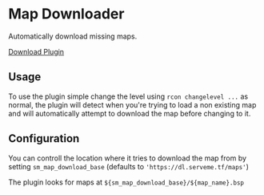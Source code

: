 # Map Downloader

Automatically download missing maps.

[Download Plugin](https://github.com/spiretf/mapdownloader/raw/master/plugin/mapdownloader.smx)

## Usage

To use the plugin simple change the level using `rcon changelevel ...` as normal, the plugin will detect when you're trying to load a non existing map and will automatically attempt to download the map before changing to it.

## Configuration

You can controll the location where it tries to download the map from by setting `sm_map_download_base` (defaults to `'https://dl.serveme.tf/maps'`)

The plugin looks for maps at `${sm_map_download_base}/${map_name}.bsp`
